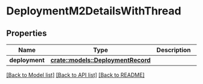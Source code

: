 # DeploymentM2DetailsWithThread

## Properties

Name | Type | Description | Notes
------------ | ------------- | ------------- | -------------
**deployment** | [**crate::models::DeploymentRecord**](DeploymentRecord.md) |  | 

[[Back to Model list]](../README.md#documentation-for-models) [[Back to API list]](../README.md#documentation-for-api-endpoints) [[Back to README]](../README.md)


